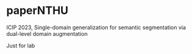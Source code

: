 # paperNTHU

ICIP 2023, Single-domain generalization for semantic segmentation via dual-level domain augmentation

Just for lab 
